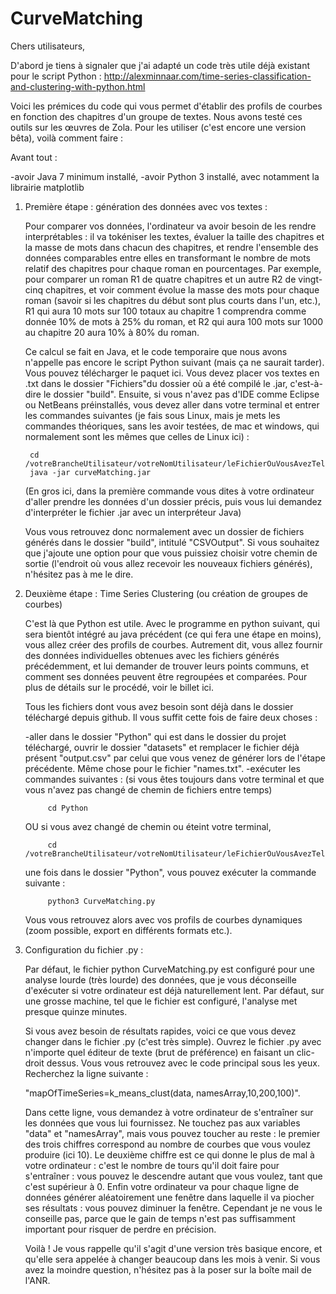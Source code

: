 # CurveMatching


Chers utilisateurs,

D'abord je tiens à signaler que j'ai adapté un code très utile déjà existant pour le script Python : http://alexminnaar.com/time-series-classification-and-clustering-with-python.html

Voici les prémices du code qui vous permet d'établir des profils de courbes en fonction des chapitres d'un groupe de textes. Nous avons testé ces outils sur les œuvres de Zola. Pour les utiliser (c'est encore une version bêta), voilà comment faire :

Avant tout :

   -avoir Java 7 minimum installé,
   -avoir Python 3 installé, avec notamment la librairie matplotlib

1. Première étape : génération des données avec vos textes :

	Pour comparer vos données, l'ordinateur va avoir besoin de les rendre interprétables : il va tokéniser les textes, 	évaluer la taille des chapitres et la masse de mots dans chacun des chapitres, et rendre l'ensemble des données comparables entre elles en transformant le nombre de mots relatif des chapitres pour chaque roman en pourcentages. Par exemple, pour comparer un roman R1 de quatre chapitres et un autre R2 de vingt-cinq chapitres, et voir comment évolue la masse des mots pour chaque roman (savoir si les chapitres du début sont plus courts dans l'un, etc.), R1 qui aura 10 mots sur 100 totaux au chapitre 1 comprendra comme donnée 10% de mots à 25% du roman, et R2 qui aura 100 mots sur 1000 au chapitre 20 aura 10% à 80% du roman.

	Ce calcul se fait en Java, et le code temporaire que nous avons n'appelle pas encore le script Python suivant (mais ça ne saurait tarder). Vous pouvez télécharger le paquet ici. Vous devez placer vos textes en .txt dans le dossier "Fichiers"du dossier où a été compilé le .jar, c'est-à-dire le dossier "build". Ensuite, si vous n'avez pas d'IDE comme Eclipse ou NetBeans préinstallés, vous devez aller dans votre terminal et entrer les commandes suivantes  (je fais sous Linux, mais je mets les commandes théoriques, sans les avoir testées, de mac et windows, qui normalement sont les mêmes que celles de Linux ici) :

    	cd /votreBrancheUtilisateur/votreNomUtilisateur/leFichierOuVousAvezTelechargelLeProjet/build/
    	java -jar curveMatching.jar

	(En gros ici, dans la première commande vous dites à votre ordinateur d'aller prendre les données d'un dossier précis, puis vous lui demandez d'interpréter le fichier .jar avec un interpréteur Java)

	Vous vous retrouvez donc normalement avec un dossier de fichiers générés dans le dossier "build", intitulé "CSVOutput". Si vous souhaitez que j'ajoute une option pour que vous puissiez choisir votre chemin de sortie (l'endroit où vous allez recevoir les nouveaux fichiers générés), n'hésitez pas à me le dire.

2. Deuxième étape : Time Series Clustering (ou création de groupes de courbes)

	C'est là que Python est utile. Avec le programme en python suivant, qui sera bientôt intégré au java précédent (ce qui fera une étape en moins), vous allez créer des profils de courbes. Autrement dit, vous allez fournir des données individuelles obtenues avec les fichiers générés précédemment, et lui demander de trouver leurs points communs, et comment ses données peuvent être regroupées et comparées. Pour plus de détails sur le procédé, voir le billet ici.

	Tous les fichiers dont vous avez besoin sont déjà dans le dossier téléchargé depuis github. Il vous suffit cette fois de faire deux choses :

   -aller dans le dossier "Python" qui est dans le dossier du projet téléchargé, ouvrir le dossier "datasets" et remplacer le fichier déjà présent "output.csv" par celui que vous venez de générer lors de l'étape précédente. Même chose pour le fichier "names.txt".
    -exécuter les commandes suivantes :
      (si vous êtes toujours dans votre terminal et que vous n'avez pas changé de chemin de fichiers entre temps)
            
			cd Python
			
      OU si vous avez changé de chemin ou éteint votre terminal,
		
    		cd /votreBrancheUtilisateur/votreNomUtilisateur/leFichierOuVousAvezTelechargelLeProjet/build/
	
      une fois dans le dossier "Python", vous pouvez exécuter la commande suivante :
            
			python3 CurveMatching.py

	Vous vous retrouvez alors avec vos profils de courbes dynamiques (zoom possible, export en différents formats etc.).

3. Configuration du fichier .py :

	Par défaut, le fichier python CurveMatching.py est configuré pour une analyse lourde (très lourde) des données, que je vous déconseille d'exécuter si votre ordinateur est déjà naturellement lent. Par défaut, sur une grosse machine, tel que le fichier est configuré, l'analyse met presque quinze minutes.

	Si vous avez besoin de résultats rapides, voici ce que vous devez changer dans le fichier .py (c'est très simple). Ouvrez le fichier .py avec n'importe quel éditeur de texte (brut de préférence) en faisant un clic-droit dessus. Vous vous retrouvez avec le code principal sous les yeux. Recherchez la ligne suivante :

	"mapOfTimeSeries=k_means_clust(data, namesArray,10,200,100)".

	Dans cette ligne, vous demandez à votre ordinateur de s'entraîner sur les données que vous lui fournissez. Ne touchez pas aux variables "data" et "namesArray", mais vous pouvez toucher au reste : le premier des trois chiffres correspond au nombre de courbes que vous voulez produire (ici 10). Le deuxième chiffre est ce qui donne le plus de mal à votre ordinateur : c'est le nombre de tours qu'il doit faire pour s'entraîner : vous pouvez le descendre autant que vous voulez, tant que c'est supérieur à 0. Enfin votre ordinateur va pour chaque ligne de données générer aléatoirement une fenêtre dans laquelle il va piocher ses résultats : vous pouvez diminuer la fenêtre. Cependant je ne vous le conseille pas, parce que le gain de temps n'est pas suffisamment important pour risquer de perdre en précision.

	Voilà ! Je vous rappelle qu'il s'agit d'une version très basique encore, et qu'elle sera appelée à changer beaucoup dans les mois à venir. Si vous avez la moindre question, n'hésitez pas à la poser sur la boîte mail de l'ANR.
